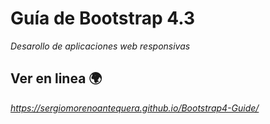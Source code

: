 # Guía de Bootstrap 4.3

_Desarollo de aplicaciones web responsivas_

## Ver en linea 🌍

_https://sergiomorenoantequera.github.io/Bootstrap4-Guide/_

